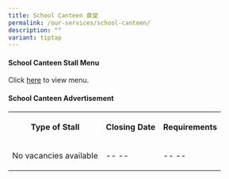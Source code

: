```yaml
---
title: School Canteen 食堂
permalink: /our-services/school-canteen/
description: ""
variant: tiptap
---
```

<h4>School Canteen Stall Menu</h4>
<p>Click <a href="/files/2024_Canteen_Menu.pdf" rel="noopener noreferrer nofollow" target="_blank">here</a> to
view menu.</p>
<h4>School Canteen Advertisement</h4>
<table style="minWidth: 75px">
<colgroup>
<col>
<col>
<col>
</colgroup>
<tbody>
<tr>
<th rowspan="1" colspan="1">
<p>Type of Stall</p>
</th>
<th rowspan="1" colspan="1">
<p>Closing Date</p>
</th>
<th rowspan="1" colspan="1">
<p>Requirements</p>
</th>
</tr>
<tr>
<td rowspan="1" colspan="1">
<p>No vacancies available</p>
</td>
<td rowspan="1" colspan="1">
<p>-- --</p>
</td>
<td rowspan="1" colspan="1">
<p>-- --</p>
<p></p>
</td>
</tr>
</tbody>
</table>
<p></p>